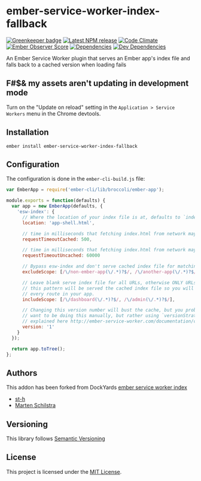 ember-service-worker-index-fallback
==============================================================================
[![Greenkeeper badge](https://badges.greenkeeper.io/st-h/ember-service-worker-index-fallback.svg)](https://greenkeeper.io/)
[![Latest NPM release][npm-badge]][npm-badge-url]
[![Code Climate][codeclimate-badge]][codeclimate-badge-url]
[![Ember Observer Score][ember-observer-badge]][ember-observer-badge-url]
[![Dependencies][dependencies-badge]][dependencies-badge-url]
[![Dev Dependencies][devDependencies-badge]][devDependencies-badge-url]

An Ember Service Worker plugin that serves an Ember app's index file and falls back to a cached version when loading fails

## F#$& my assets aren't updating in development mode

Turn on the "Update on reload" setting in the `Application > Service Workers` menu in the Chrome devtools.

## Installation

```
ember install ember-service-worker-index-fallback
```

## Configuration

The configuration is done in the `ember-cli-build.js` file:

```js
var EmberApp = require('ember-cli/lib/broccoli/ember-app');

module.exports = function(defaults) {
  var app = new EmberApp(defaults, {
    'esw-index': {
      // Where the location of your index file is at, defaults to `index.html`
      location: 'app-shell.html',

      // time in milliseconds that fetching index.html from network may take before the cached version is served
      requestTimeoutCached: 500,

      // time in milliseconds that fetching index.html from network may take when no cached version is available
      requestTimeoutUncached: 60000

      // Bypass esw-index and don't serve cached index file for matching URLs
      excludeScope: [/\/non-ember-app(\/.*)?$/, /\/another-app(\/.*)?$/],

      // Leave blank serve index file for all URLs, otherwise ONLY URLs which match
      // this pattern will be served the cached index file so you will need to list
      // every route in your app.
      includeScope: [/\/dashboard(\/.*)?$/, /\/admin(\/.*)?$/],

      // Changing this version number will bust the cache, but you probably do not
      // want to be doing this manually, but rather using `versionStrategy` as
      // explained here http://ember-service-worker.com/documentation/configuration/#versioning
      version: '1'
    }
  });

  return app.toTree();
};
```

## Authors

This addon has been forked from DockYards [ember service worker index](https://github.com/DockYard/ember-service-worker-index)
* [st-h](https://github.com/st-h)
* [Marten Schilstra](http://twitter.com/martndemus)

## Versioning

This library follows [Semantic Versioning](http://semver.org)

License
------------------------------------------------------------------------------

This project is licensed under the [MIT License](LICENSE.md).

[npm-badge]: https://img.shields.io/npm/v/ember-service-worker-index-fallback.svg
[npm-badge-url]: https://www.npmjs.com/package/ember-service-worker-index-fallback
[codeclimate-badge]: https://api.codeclimate.com/v1/badges/b62c466a81d28a69abd1/maintainability
[codeclimate-badge-url]: https://codeclimate.com/github/st-h/ember-service-worker-index-fallback/maintainability
[ember-observer-badge]: http://emberobserver.com/badges/ember-service-worker-index-fallback.svg
[ember-observer-badge-url]: http://emberobserver.com/addons/ember-service-worker-index-fallback
[dependencies-badge]: https://img.shields.io/david/st-h/ember-service-worker-index-fallback.svg
[dependencies-badge-url]: https://david-dm.org/st-h/ember-service-worker-index-fallback
[devDependencies-badge]: https://img.shields.io/david/dev/st-h/ember-service-worker-index-fallback.svg
[devDependencies-badge-url]: https://david-dm.org/st-h/ember-service-worker-index-fallback#info=devDependencies